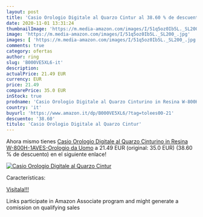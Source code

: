 ```yaml
---
layout: post
title: 'Casio Orologio Digitale al Quarzo Cintur al 38.60 % de descuento'
date: 2020-11-01 13:31:24
thumbnailImage: 'https://m.media-amazon.com/images/I/51q5oz0Ib5L._SL200_.jpg'
image: 'https://m.media-amazon.com/images/I/51q5oz0Ib5L._SL200_.jpg'
images: [ 'https://m.media-amazon.com/images/I/51q5oz0Ib5L._SL200_.jpg' ]
comments: true
category: ofertas
author: ring
slug: 'B000VE5XL6-it'
description:
actualPrice: 21.49 EUR
currency: EUR
price: 21.49
comparePrice: 35.0 EUR
inStock: true
prodname: 'Casio Orologio Digitale al Quarzo Cinturino in Resina W-800H-1AVES-Orologio da Uomo'
country: 'it'
buyurl: 'https://www.amazon.it/dp/B000VE5XL6/?tag=tolees00-21'
descuento: '38.60'
titulo: 'Casio Orologio Digitale al Quarzo Cintur'
---
```


Ahora mismo tienes [Casio Orologio Digitale al Quarzo Cinturino in Resina W-800H-1AVES-Orologio da Uomo](https://www.amazon.it/dp/B000VE5XL6/?tag=tolees00-21) a 21.49 EUR (original: 35.0 EUR) (38.60 %  de descuento) en el siguiente enlace!

[![Casio Orologio Digitale al Quarzo Cintur](https://m.media-amazon.com/images/I/51q5oz0Ib5L._SL200_.jpg)](https://www.amazon.it/dp/B000VE5XL6/?tag=tolees00-21)

Características:


[Visítala!!!](https://www.amazon.it/dp/B000VE5XL6/?tag=tolees00-21)

Links participate in Amazon Associate program and might generate a comission on qualifying sales
